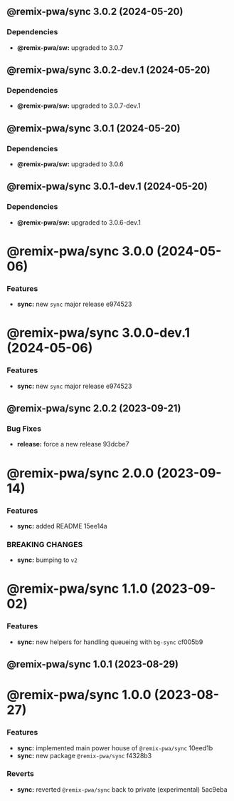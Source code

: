 ## @remix-pwa/sync 3.0.2 (2024-05-20)





### Dependencies

* **@remix-pwa/sw:** upgraded to 3.0.7

## @remix-pwa/sync 3.0.2-dev.1 (2024-05-20)





### Dependencies

* **@remix-pwa/sw:** upgraded to 3.0.7-dev.1

## @remix-pwa/sync 3.0.1 (2024-05-20)





### Dependencies

* **@remix-pwa/sw:** upgraded to 3.0.6

## @remix-pwa/sync 3.0.1-dev.1 (2024-05-20)





### Dependencies

* **@remix-pwa/sw:** upgraded to 3.0.6-dev.1

# @remix-pwa/sync 3.0.0 (2024-05-06)


### Features

* **sync:** new `sync` major release e974523

# @remix-pwa/sync 3.0.0-dev.1 (2024-05-06)


### Features

* **sync:** new `sync` major release e974523

## @remix-pwa/sync 2.0.2 (2023-09-21)


### Bug Fixes

* **release:** force a new release 93dcbe7

# @remix-pwa/sync 2.0.0 (2023-09-14)


### Features

* **sync:** added README 15ee14a


### BREAKING CHANGES

* **sync:** bumping to `v2`

# @remix-pwa/sync 1.1.0 (2023-09-02)


### Features

* **sync:** new helpers for handling queueing with `bg-sync` cf005b9

## @remix-pwa/sync 1.0.1 (2023-08-29)

# @remix-pwa/sync 1.0.0 (2023-08-27)


### Features

* **sync:** implemented main power house of `@remix-pwa/sync` 10eed1b
* **sync:** new package `@remix-pwa/sync` f4328b3


### Reverts

* **sync:** reverted `@remix-pwa/sync` back to private (experimental) 5ac9eba
